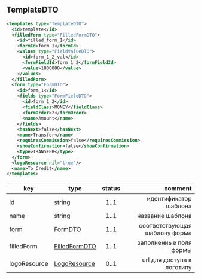 ## TemplateDTO

```xml
<templates type="TemplateDTO">
  <id>template</id>
  <filledForm type="FilledFormDTO">
    <id>filled_form_1</id>
    <formId>form_1</formId>
    <values type="FieldValueDTO">
      <id>form_1_2_val</id>
      <formFieldId>form_1_2</formFieldId>
      <value>1000000</value>
    </values>
  </filledForm>
  <form type="FormDTO">
    <id>form_1</id>
    <fields type="FormFieldDTO">
      <id>form_1_2</id>
      <fieldClass>MONEY</fieldClass>
      <formOrder>2</formOrder>
      <name>Amount</name>
    </fields>
    <hasNext>false</hasNext>
    <name>Transfer</name>
    <requiresCommission>false</requiresCommission>
    <showConfirmation>false</showConfirmation>
    <type>TRANSFER</type>
  </form>
  <logoResource nil="true"/>
  <name>To Credit</name>
</templates>
```

key | type | status | comment
--- | ---- | :----: | ---:
id | string | 1..1 | идентификатор шаблона
name | string | 1..1 | название шаблона
form | [FormDTO](#formdto) | 1..1 | соответствующая шаблону форма
filledForm | [FilledFormDTO](#filledformdto) | 1..1 | заполненные поля формы
logoResource | [LogoResource](#logoresource) | 0..1 | url для доступа к логотипу
